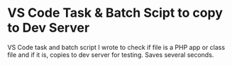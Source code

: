 # VS Code Task & Batch Scipt to copy to Dev Server
VS Code task and batch script I wrote to check if file is a PHP app or class file and if it is, copies to dev server for testing. Saves several seconds.
